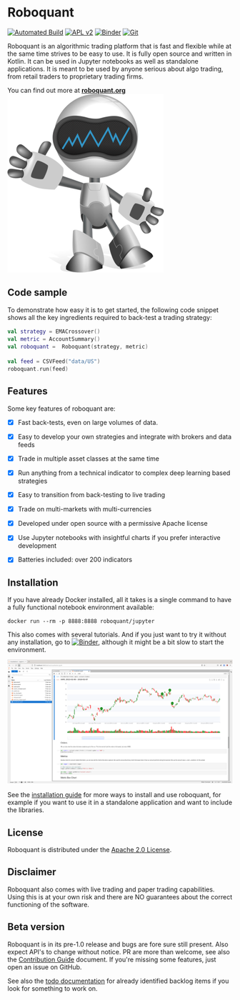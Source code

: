 # Roboquant

[![Automated Build](https://github.com/neurallayer/roboquant/actions/workflows/maven.yml/badge.svg)](https://github.com/neurallayer/roboquant/actions/workflows/maven.yml)
[![APL v2](https://img.shields.io/badge/license-Apache%202-blue.svg)](http://www.apache.org/licenses/LICENSE-2.0.html)
[![Binder](https://mybinder.org/badge_logo.svg)](https://mybinder.org/v2/gh/neurallayer/roboquant/main?filepath=notebooks)
[![Git](https://img.shields.io/github/release/neurallayer/roboquant.svg)](https://github.com/neurallayer/roboquant/releases)

Roboquant is an algorithmic trading platform that is fast and flexible while at the same time strives to be easy to use. It is fully open source and written in Kotlin. It can be used in Jupyter notebooks as well as standalone applications. It is meant to be used by anyone serious about algo trading, from retail traders to proprietary trading firms.

You can find out more at **[roboquant.org](https://roboquant.org)**
![roboquant Logo](/docs/roboquant_logo.png)


## Code sample
To demonstrate how easy it is to get started, the following code snippet shows all the key 
ingredients required to back-test a trading strategy:

```kotlin
val strategy = EMACrossover()
val metric = AccountSummary()
val roboquant =  Roboquant(strategy, metric)

val feed = CSVFeed("data/US")
roboquant.run(feed)
```


## Features
Some key features of roboquant are:

* [x]  Fast back-tests, even on large volumes of data.
* [x]  Easy to develop your own strategies and integrate with brokers and data feeds
* [x]  Trade in multiple asset classes at the same time
* [x]  Run anything from a technical indicator to complex deep learning based strategies
* [x]  Easy to transition from back-testing to live trading
* [x]  Trade on multi-markets with multi-currencies
* [x]  Developed under open source with a permissive Apache license
* [x]  Use Jupyter notebooks with insightful charts if you prefer interactive development
* [x]  Batteries included: over 200 indicators


## Installation
If you have already Docker installed, all it takes is a single command to have a fully functional notebook environment available:

```shell
docker run --rm -p 8888:8888 roboquant/jupyter 
```

This also comes with several tutorials. And if you just want to try it without any installation, go to [![Binder](https://mybinder.org/badge_logo.svg)](https://mybinder.org/v2/gh/neurallayer/roboquant/main?filepath=notebooks), although it might be a bit slow to start the environment. 

![Jupyter Lab](/docs/jupyter-lab.png)

See the [installation guide](/INSTALL.md) for more ways to install and use roboquant, for example if you want to use it in a standalone application and want to include the libraries.

## License
Roboquant is distributed under the [Apache 2.0 License](/LICENSE).  

## Disclaimer
Roboquant also comes with live trading and paper trading capabilities. Using this is at your own risk and there are NO guarantees about the correct functioning of the software. 

## Beta version
Roboquant is in its pre-1.0 release and bugs are fore sure still present. Also expect API's to change without notice.  PR are more than welcome, see also the [Contribution Guide](/CONTRIBUTING.md) document. If you're missing some features, just open an issue on GitHub. 

See also the [todo documentation](/TODO.md) for already identified backlog items if you look
for something to work on.



